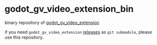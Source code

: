 # godot_gv_video_extension_bin

binary repository of [godot_gv_video_extension](https://github.com/funatsufumiya/godot_gv_video_extension)

if you need `godot_gv_video_extension` [releases](https://github.com/funatsufumiya/godot_gv_video_extension/releases) as `git submodule`, please use this repository.